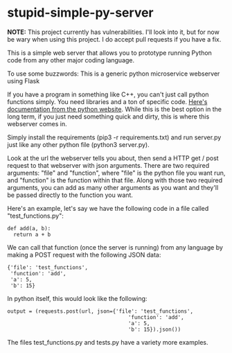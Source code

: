 # stupid-simple-py-server

**NOTE:** This project currently has vulnerabilities. I'll look into it, but for now be wary when using this project. I do accept pull requests if you have a fix.

This is a simple web server that allows you to prototype running Python code from any other major coding language.

To use some buzzwords: This is a generic python microservice webserver using Flask

If you have a program in something like C++, you can't just call python functions simply. You need libraries and a ton of specific code. [Here's documentation from the python website](https://docs.python.org/2/extending/embedding.html). While this is the best option in the long term, if you just need something quick and dirty, this is where this webserver comes in.

Simply install the requirements (pip3 -r requirements.txt) and run server.py just like any other python file (python3 server.py).

Look at the url the webserver tells you about, then send a HTTP get / post request to that webserver with json arguments. There are two required arguments: "file" and "function", where "file" is the python file you want run, and "function" is the function within that file. Along with those two required arguments, you can add as many other arguments as you want and they'll be passed directly to the function you want.

Here's an example, let's say we have the following code in a file called "test_functions.py":
```
def add(a, b):
  return a + b
```
We can call that function (once the server is running) from any language by making a POST request with the following JSON data:
```
{'file': 'test_functions',
 'function': 'add',
 'a': 5,
 'b': 15}
```
In python itself, this would look like the following:
```
output = (requests.post(url, json={'file': 'test_functions',
                                       'function': 'add',
                                       'a': 5,
                                       'b': 15}).json())
```

The files test_functions.py and tests.py have a variety more examples.
